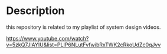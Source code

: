 # Description
this repository is related to my playlist of system design videos.

https://www.youtube.com/watch?v=5zkQ7JlAYIU&list=PLIP6NLutFvfwibRxTWK2cRkoUdZc0qJvv